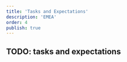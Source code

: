 ```yaml
---
title: 'Tasks and Expectations'
description: 'EMEA'
order: 4
publish: true
---
```


## TODO: tasks and expectations
